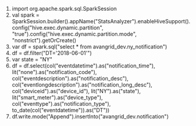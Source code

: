 
1. import org.apache.spark.sql.SparkSession
2. val spark = SparkSession.builder().appName("StatsAnalyzer").enableHiveSupport().config("hive.exec.dynamic.partition", "true").config("hive.exec.dynamic.partition.mode", "nonstrict").getOrCreate()
3. var df = spark.sql("select * from avangrid_dev.ny_notification")
4. df = df.filter("DT='2018-06-01'")
5. var state = "NY"
6. df = df.select(col("eventdatetime").as("notification_time"), lit("none").as("notification_code"), col("eventdescription").as("notification_desc"), col("eventlongdescription").as("notification_long_desc"), col("deviceid").as("device_id"), lit("NY").as("state"), lit("smart_meter").as("device_type"), col("eventtype").as("notification_type"), to_date(col("eventdatetime")).as("DT"))
7. df.write.mode("Append").insertInto("avangrid_dev.notification")
